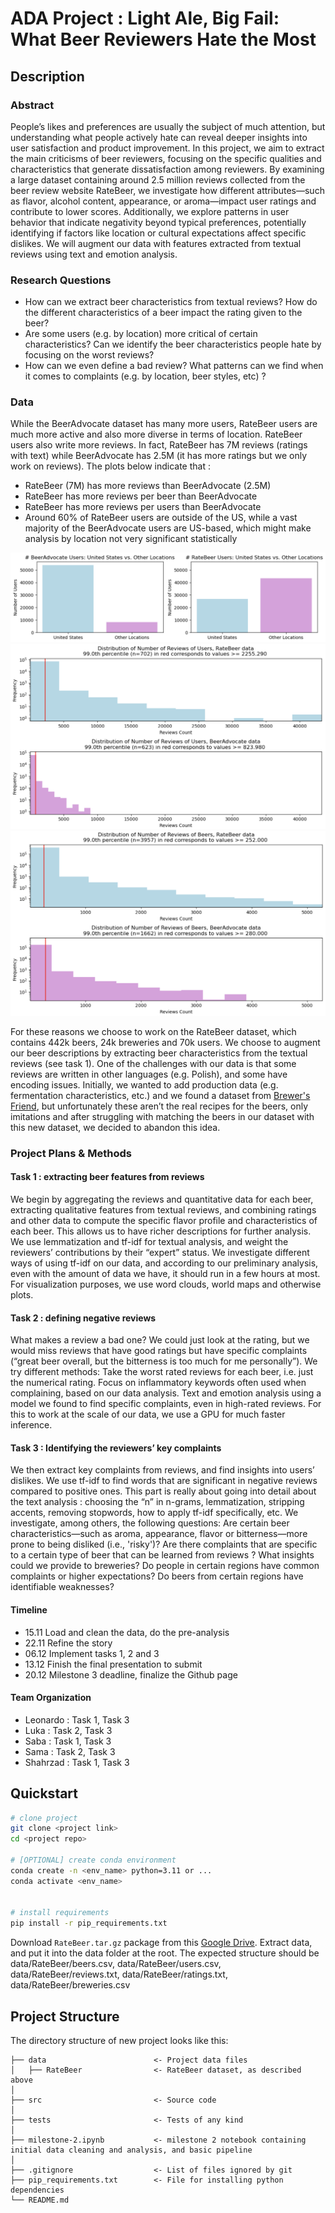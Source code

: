 
# ADA Project : Light Ale, Big Fail: What Beer Reviewers Hate the Most

## Description

### Abstract
People’s likes and preferences are usually the subject of much attention, but understanding what people actively hate can reveal deeper insights into user satisfaction and product improvement. In this project, we aim to extract the main criticisms of beer reviewers, focusing on the specific qualities and characteristics that generate dissatisfaction among reviewers. By examining a large dataset containing around 2.5 million reviews collected from the beer review website RateBeer, we investigate how different attributes—such as flavor, alcohol content, appearance, or aroma—impact user ratings and contribute to lower scores. Additionally, we explore patterns in user behavior that indicate negativity beyond typical preferences, potentially identifying if factors like location or cultural expectations affect specific dislikes. We will augment our data with features extracted from textual reviews using text and emotion analysis.

### Research Questions
- How can we extract beer characteristics from textual reviews? How do the different characteristics of a beer impact the rating given to the beer?
- Are some users (e.g. by location) more critical of certain characteristics? 
Can we identify the beer characteristics people hate by focusing on the worst reviews?
- How can we even define a bad review? What patterns can we find when it comes to complaints (e.g. by location, beer styles, etc) ?

### Data
While the BeerAdvocate dataset has many more users, RateBeer users are much more active and also more diverse in terms of location. RateBeer users also write more reviews. In fact, RateBeer has 7M reviews (ratings with text) while BeerAdvocate has 2.5M (it has more ratings but we only work on reviews). The plots below indicate that :
- RateBeer (7M) has more reviews than BeerAdvocate (2.5M)
- RateBeer has more reviews per beer than BeerAdvocate
- RateBeer has more reviews per users than BeerAdvocate
- Around 60% of RateBeer users are outside of the US, while a vast majority of the BeerAdvocate users are US-based, which might make analysis by location not very significant statistically

![](images/ba_vs_rb_users.png)
![](images/ba_vs_rb_user_reviews.png)
![](images/ba_vs_rb_beer_reviews.png)

For these reasons we choose to work on the RateBeer dataset, which contains 442k beers, 24k breweries and 70k users. We choose to augment our beer descriptions by extracting beer characteristics from the textual reviews (see task 1). One of the challenges with our data is that some reviews are written in other languages (e.g. Polish), and some have encoding issues. Initially, we wanted to add production data (e.g. fermentation characteristics, etc.) and we found a dataset from [Brewer's Friend](http://www.brewersfriend.com), but unfortunately these aren’t the real recipes for the beers, only imitations and after struggling with matching the beers in our dataset with this new dataset, we decided to abandon this idea.

### Project Plans & Methods

#### Task 1 : extracting beer features from reviews
We begin by aggregating the reviews and quantitative data for each beer, extracting qualitative features from textual reviews, and combining ratings and other data to compute the specific flavor profile and characteristics of each beer. This allows us to have richer descriptions for further analysis.
We use lemmatization and tf-idf for textual analysis, and weight the reviewers’ contributions by their “expert” status. We investigate different ways of using tf-idf on our data, and according to our preliminary analysis, even with the amount of data we have, it should run in a few hours at most. For visualization purposes, we use word clouds, world maps and otherwise plots.
#### Task 2 : defining negative reviews

What makes a review a bad one? We could just look at the rating, but we would miss reviews that have good ratings but have specific complaints (“great beer overall, but the bitterness is too much for me personally”).
We try different methods:
Take the worst rated reviews for each beer, i.e. just the numerical rating.
Focus on inflammatory keywords often used when complaining, based on our data analysis.
Text and emotion analysis using a model we found to find specific complaints, even in high-rated reviews. For this to work at the scale of our data, we use a GPU for much faster inference.

#### Task 3 : Identifying the reviewers’ key complaints
We then extract key complaints from reviews, and find insights into users’ dislikes.
We use tf-idf to find words that are significant in negative reviews compared to positive ones. This part is really about going into detail about the text analysis : choosing the “n” in n-grams, lemmatization, stripping accents, removing stopwords, how to apply tf-idf specifically, etc.
We investigate, among others, the following questions:
Are certain beer characteristics—such as aroma, appearance, flavor or bitterness—more prone to being disliked (i.e., 'risky')?
Are there complaints that are specific to a certain type of beer that can be learned from reviews ? 
What insights could we provide to breweries?
Do people in certain regions have common complaints or higher expectations?
Do beers from certain regions have identifiable weaknesses?

#### Timeline
- 15.11 Load and clean the data, do the pre-analysis
- 22.11 Refine the story
- 06.12 Implement tasks 1, 2 and 3
- 13.12 Finish the final presentation to submit
- 20.12 Milestone 3 deadline, finalize the Github page

#### Team Organization
- Leonardo : Task 1, Task 3
- Luka : Task 2, Task 3
- Saba : Task 1, Task 3
- Sama : Task 2, Task 3
- Shahrzad : Task 1, Task 3

## Quickstart

```bash
# clone project
git clone <project link>
cd <project repo>

# [OPTIONAL] create conda environment
conda create -n <env_name> python=3.11 or ...
conda activate <env_name>


# install requirements
pip install -r pip_requirements.txt
```

Download `RateBeer.tar.gz` package from this [Google Drive](https://drive.google.com/drive/folders/1Wz6D2FM25ydFw_-41I9uTwG9uNsN4TCF?usp=sharing).
Extract data, and put it into the data folder at the root. The expected structure should be data/RateBeer/beers.csv, data/RateBeer/users.csv, data/RateBeer/reviews.txt, data/RateBeer/ratings.txt, data/RateBeer/breweries.csv



## Project Structure

The directory structure of new project looks like this:

```
├── data                        <- Project data files
│   ├── RateBeer                <- RateBeer dataset, as described above
│
├── src                         <- Source code
│
├── tests                       <- Tests of any kind
│
├── milestone-2.ipynb           <- milestone 2 notebook containing initial data cleaning and analysis, and basic pipeline
│
├── .gitignore                  <- List of files ignored by git
├── pip_requirements.txt        <- File for installing python dependencies
└── README.md
```
